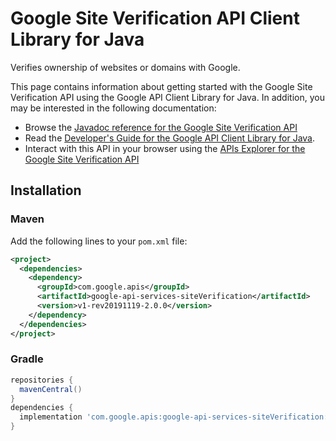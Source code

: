 # Google Site Verification API Client Library for Java

Verifies ownership of websites or domains with Google.

This page contains information about getting started with the Google Site Verification API
using the Google API Client Library for Java. In addition, you may be interested
in the following documentation:

* Browse the [Javadoc reference for the Google Site Verification API][javadoc]
* Read the [Developer's Guide for the Google API Client Library for Java][google-api-client].
* Interact with this API in your browser using the [APIs Explorer for the Google Site Verification API][api-explorer]

## Installation

### Maven

Add the following lines to your `pom.xml` file:

```xml
<project>
  <dependencies>
    <dependency>
      <groupId>com.google.apis</groupId>
      <artifactId>google-api-services-siteVerification</artifactId>
      <version>v1-rev20191119-2.0.0</version>
    </dependency>
  </dependencies>
</project>
```

### Gradle

```gradle
repositories {
  mavenCentral()
}
dependencies {
  implementation 'com.google.apis:google-api-services-siteVerification:v1-rev20191119-2.0.0'
}
```

[javadoc]: https://googleapis.dev/java/google-api-services-siteVerification/latest/index.html
[google-api-client]: https://github.com/googleapis/google-api-java-client/
[api-explorer]: https://developers.google.com/apis-explorer/#p/siteVerification/v1/
